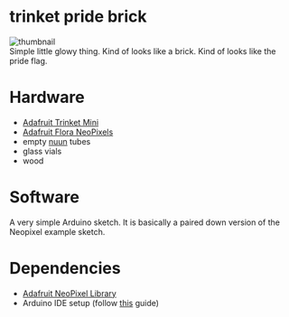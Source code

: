 # trinket pride brick
![thumbnail](http://caternuson.github.io/trinket_pride_brick/static/trinket-pride-brick-thumb.jpg)<br/>
Simple little glowy thing. Kind of looks like a brick. Kind of looks like
the pride flag.

# Hardware
* [Adafruit Trinket Mini](https://www.adafruit.com/products/1501)
* [Adafruit Flora NeoPixels](https://www.adafruit.com/products/1260)
* empty [nuun](http://nuun.com/) tubes
* glass vials
* wood

# Software
A very simple Arduino sketch. It is basically a paired down version
of the Neopixel example sketch.

# Dependencies
* [Adafruit NeoPixel Library](https://github.com/adafruit/Adafruit_NeoPixel)
* Arduino IDE setup (follow [this](https://learn.adafruit.com/introducing-trinket) guide)